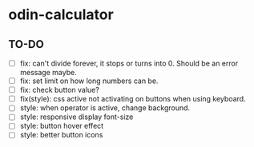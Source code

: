 # odin-calculator

## TO-DO

- [ ] fix: can't divide forever, it stops or turns into 0. Should be an error message maybe.
- [ ] fix: set limit on how long numbers can be.
- [ ] fix: check button value?
- [ ] fix(style): css active not activating on buttons when using keyboard.
- [ ] style: when operator is active, change background.
- [ ] style: responsive display font-size
- [ ] style: button hover effect
- [ ] style: better button icons
